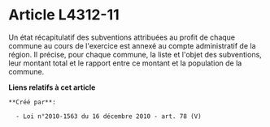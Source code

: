 # Article L4312-11

Un état récapitulatif des subventions attribuées au profit de chaque commune au cours de l'exercice est annexé au compte
administratif de la région. Il précise, pour chaque commune, la liste et l'objet des subventions, leur montant total et le
rapport entre ce montant et la population de la commune.

**Liens relatifs à cet article**

	**Créé par**:

	  - Loi n°2010-1563 du 16 décembre 2010 - art. 78 (V)
